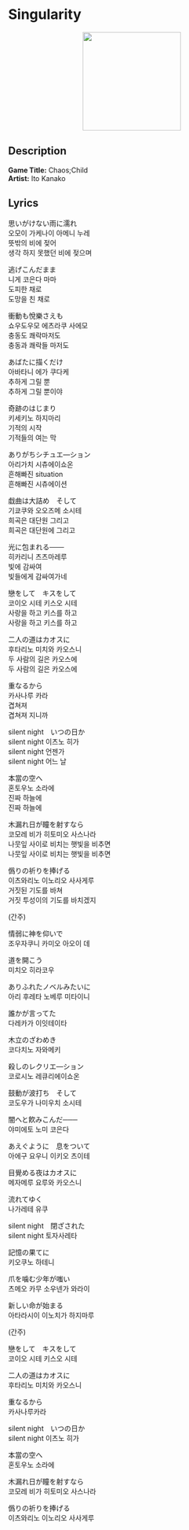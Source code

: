 # **Singularity**

<div style="text-align: center;">
    <img src="http://image.genie.co.kr/Y/IMAGE/IMG_ALBUM/081/110/851/81110851_1539165146087_1_600x600.JPG" width=200 height=200>
</div>

## **Description**
**Game Title:** Chaos;Child  
**Artist:** Ito Kanako

## **Lyrics**

思いがけない雨に濡れ  
오모이 가케나이 아메니 누레  
뜻밖의 비에 젖어  
생각 하지 못했던 비에 젖으며  
  
逃げこんだまま  
니게 코은다 마마  
도피한 채로  
도망을 친 채로  

衝動も悅樂さえも  
쇼우도우모 에츠라쿠 사에모  
충동도 쾌락마저도  
충동과 쾌락들 마저도  

あばたに描くだけ  
아바타니 에가 쿠다케  
추하게 그릴 뿐  
추하게 그릴 뿐이야  

奇跡のはじまり  
키세키노 하지마리  
기적의 시작  
기적들의 여는 막  

ありがちシチュエ―ション  
아리가치 시츄에이쇼온  
흔해빠진 situation  
흔해빠진 시츄에이션  

戱曲は大詰め　そして  
기쿄쿠와 오오즈메 소시테  
희곡은 대단원 그리고  
희곡은 대단원에 그리고  

光に包まれる───  
히카리니 츠츠마레루  
빛에 감싸여  
빛들에게 감싸여가네  

戀をして　キスをして  
코이오 시테 키스오 시테  
사랑을 하고 키스를 하고  
사랑을 하고 키스를 하고  

二人の道はカオスに  
후타리노 미치와 카오스니  
두 사람의 길은 카오스에  
두 사람의 길은 카오스에  

重なるから  
카사나루 카라  
겹쳐져  
겹쳐져 지니까  

silent night　いつの日か  
silent night 이츠노 히가  
silent night 언젠가  
silent night 어느 날  

本當の空へ  
혼토우노 소라에  
진짜 하늘에  
진짜 하늘에  

木漏れ日が瞳を射すなら  
코모레 비가 히토미오 사스나라  
나뭇잎 사이로 비치는 햇빛을 비추면  
나뭇잎 사이로 비치는 햇빛을 비추면  

僞りの祈りを捧げる  
이츠와리노 이노리오 사사게루  
거짓된 기도를 바쳐  
거짓 투성이의 기도를 바치겠지  

(간주)

情弱に神を仰いで  
조우자쿠니 카미오 아오이 데  

道を開こう  
미치오 히라코우  

ありふれたノベルみたいに  
아리 후레타 노베루 미타이니

誰かが言ってた  
다레카가 이잇테이타

木立のざわめき  
코다치노 자와메키  

殺しのレクリエ―ション  
코로시노 레큐리에이쇼온  

鼓動が波打ち　そして  
코도우가 나미우치 소시테  

闇へと飮みこんだ───  
야미에토 노미 코은다  

あえぐように　息をついて  
아에구 요우니 이키오 츠이테  

目覺める夜はカオスに  
메자메루 요루와 카오스니  

流れてゆく  
나가레테 유쿠  

silent night　閉ざされた  
silent night 토자사레타  

記憶の果てに  
키오쿠노 하테니  

爪を噛む少年が嗤い  
츠메오 카무 소우넨가 와라이  

新しい命が始まる  
아타라시이 이노치가 하지마루  

(간주)  

戀をして　キスをして  
코이오 시테 키스오 시테  

二人の道はカオスに  
후타리노 미치와 카오스니  

重なるから  
카사나루카라

silent night　いつの日か  
silent night 이츠노 히가

本當の空へ  
혼토우노 소라에

木漏れ日が瞳を射すなら  
코모레 비가 히토미오 사스나라  

僞りの祈りを捧げる  
이츠와리노 이노리오 사사게루
